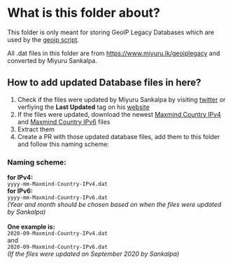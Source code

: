 # What is this folder about?
This folder is only meant for storing GeoIP Legacy Databases which are used by the [geoip script](https://github.com/nextcloud/vm/blob/master/network/geoblock.sh).

All .dat files in this folder are from https://www.miyuru.lk/geoiplegacy and converted by Miyuru Sankalpa.

## How to add updated Database files in here?
1. Check if the files were updated by Miyuru Sankalpa by visiting [twitter](https://twitter.com/miyurulk) or verfiying the **Last Updated** tag on his [website](https://www.miyuru.lk/geoiplegacy)
2. If the files were updated, download the newest [Maxmind Country IPv4](https://dl.miyuru.lk/geoip/maxmind/country/maxmind4.dat.gz) and [Maxmind Country IPv6](https://dl.miyuru.lk/geoip/maxmind/country/maxmind6.dat.gz) files
3. Extract them
4. Create a PR with those updated database files, add them to this folder and follow this naming scheme:

### Naming scheme:
**for IPv4:**<br>
`yyyy-mm-Maxmind-Country-IPv4.dat`<br>
**for IPv6:**<br>
`yyyy-mm-Maxmind-Country-IPv6.dat`<br>
_(Year and month should be chosen based on when the files were updated by Sankalpa)_<br><br>
**One example is:**<br>
`2020-09-Maxmind-Country-IPv4.dat`<br>
and<br>
`2020-09-Maxmind-Country-IPv6.dat`<br>
_(If the files were updated on September 2020 by Sankalpa)_
